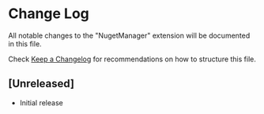 # Change Log

All notable changes to the "NugetManager" extension will be documented in this file.

Check [Keep a Changelog](http://keepachangelog.com/) for recommendations on how to structure this file.

## [Unreleased]

- Initial release